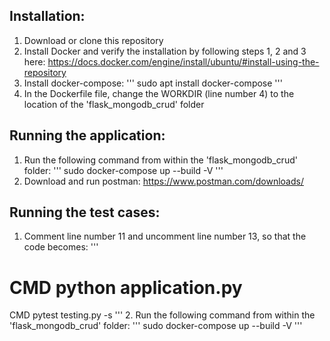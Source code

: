 ## Installation:

1. Download or clone this repository
2. Install Docker and verify the installation by following steps 1, 2 and 3 here: https://docs.docker.com/engine/install/ubuntu/#install-using-the-repository
2. Install docker-compose:
'''
sudo apt install docker-compose
'''
3. In the Dockerfile file, change the WORKDIR (line number 4) to the location of the 'flask_mongodb_crud' folder

## Running the application:

1. Run the following command from within the 'flask_mongodb_crud' folder:
'''
sudo docker-compose up --build -V
'''
2. Download and run postman: https://www.postman.com/downloads/

## Running the test cases:
1. Comment line number 11 and uncomment line number 13, so that the code becomes:
'''
# CMD python application.py

CMD pytest testing.py -s
'''
2. Run the following command from within the 'flask_mongodb_crud' folder:
'''
sudo docker-compose up --build -V
'''